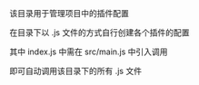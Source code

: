 该目录用于管理项目中的插件配置

在目录下以 .js 文件的方式自行创建各个插件的配置

其中 index.js 中需在 src/main.js 中引入调用

即可自动调用该目录下的所有 .js 文件